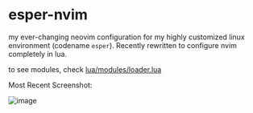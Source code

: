 # esper-nvim

my ever-changing neovim configuration for my highly customized linux environment (codename `esper`). Recently rewritten to configure nvim completely in lua.

to see modules, check [lua/modules/loader.lua](https://github.com/trentslutzky/esper-nvim/blob/master/lua/modules/loader.lua)

Most Recent Screenshot:

![image](https://user-images.githubusercontent.com/49824803/165859009-364dd5fa-4edf-4d60-9eac-55eb5e83f264.png)
